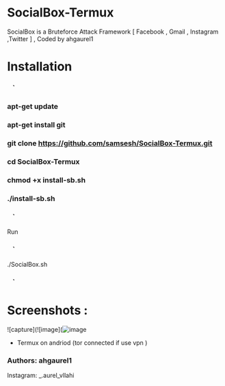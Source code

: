 # SocialBox-Termux
SocialBox is a Bruteforce Attack Framework [ Facebook , Gmail , Instagram ,Twitter ] , Coded by ahgaurel1
# Installation
### ` ` `
### apt-get update
### apt-get install git
### git clone https://github.com/samsesh/SocialBox-Termux.git 
### cd SocialBox-Termux
### chmod +x install-sb.sh
### ./install-sb.sh
### ` ` `
Run
### ` ` `
./SocialBox.sh
### ` ` `
# Screenshots :
![capture](![image](![image](![image](https://user-images.githubusercontent.com/94483858/157551032-f6afea0d-1a1f-4849-9d5c-ff6bbe4d4f69.png))

* Termux on andriod (tor connected if use vpn )

### Authors: ahgaurel1
Instagram: _.aurel_vllahi

